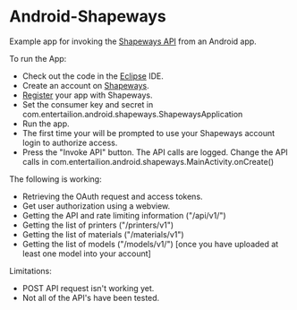 Android-Shapeways
=================

<p>Example app for invoking the <a href="http://developers.shapeways.com/getting-started?li=dh_gs">Shapeways API</a> from an Android app.</p>

<p>To run the App: 
<ul>
<li>Check out the code in the <a href="http://eclipse.org">Eclipse</a> IDE.</li>
<li>Create an account on <a href="http://shapeways.com">Shapeways</a>.</li>
<li><a href="http://developers.shapeways.com/manage-apps">Register</a> your app with Shapeways.</li>
<li>Set the consumer key and secret in com.entertailion.android.shapeways.ShapewaysApplication</li>
<li>Run the app.</li>
<li>The first time your will be prompted to use your Shapeways account login to authorize access.</li>
<li>Press the "Invoke API" button. The API calls are logged. Change the API calls in com.entertailion.android.shapeways.MainActivity.onCreate()</li>
</ul>
</p>

<p>The following is working: 
<ul>
<li>Retrieving the OAuth request and access tokens.</li>
<li>Get user authorization using a webview.</li>
<li>Getting the API and rate limiting information ("/api/v1/")</li>
<li>Getting the list of printers ("/printers/v1")</li>
<li>Getting the list of materials ("/materials/v1")</li>
<li>Getting the list of models ("/models/v1/") [once you have uploaded at least one model into your account]</li>
</ul>
</p>

<p>Limitations: 
<ul>
<li>POST API request isn't working yet.</li>
<li>Not all of the API's have been tested.</li>
</ul>
</p>

